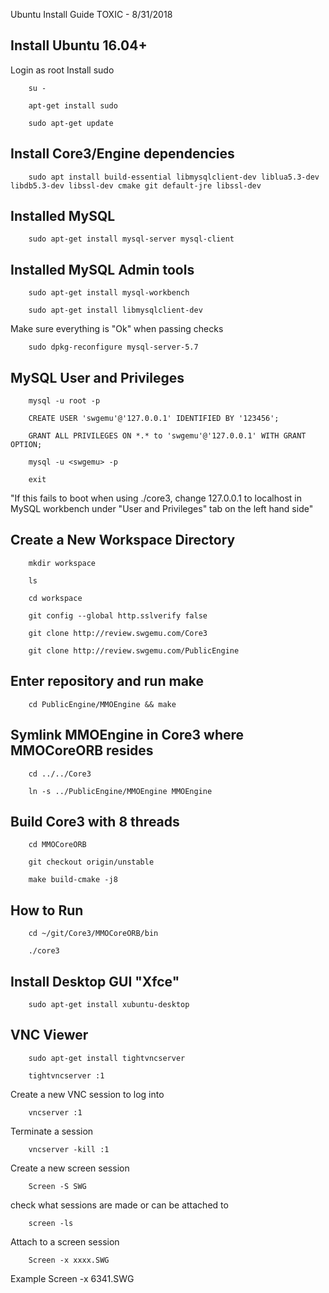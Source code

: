 Ubuntu Install Guide
TOXIC - 8/31/2018

## Install Ubuntu 16.04+
Login as root Install sudo

        su -

        apt-get install sudo

        sudo apt-get update

## Install Core3/Engine dependencies
        sudo apt install build-essential libmysqlclient-dev liblua5.3-dev libdb5.3-dev libssl-dev cmake git default-jre libssl-dev

## Installed MySQL 
        sudo apt-get install mysql-server mysql-client

## Installed MySQL Admin tools 
        sudo apt-get install mysql-workbench

        sudo apt-get install libmysqlclient-dev 

Make sure everything is "Ok" when passing checks

        sudo dpkg-reconfigure mysql-server-5.7

## MySQL User and Privileges
        mysql -u root -p

        CREATE USER 'swgemu'@'127.0.0.1' IDENTIFIED BY '123456';

        GRANT ALL PRIVILEGES ON *.* to 'swgemu'@'127.0.0.1' WITH GRANT OPTION;

        mysql -u <swgemu> -p

        exit
 
"If this fails to boot when using ./core3, change 127.0.0.1 to localhost in MySQL workbench under "User and Privileges" tab on the left hand side"

## Create a New Workspace Directory
        mkdir workspace

        ls

        cd workspace

        git config --global http.sslverify false

        git clone http://review.swgemu.com/Core3

        git clone http://review.swgemu.com/PublicEngine

## Enter repository and run make
        cd PublicEngine/MMOEngine && make

## Symlink MMOEngine in Core3 where MMOCoreORB resides
        cd ../../Core3

        ln -s ../PublicEngine/MMOEngine MMOEngine

## Build Core3 with 8 threads
        cd MMOCoreORB

        git checkout origin/unstable

        make build-cmake -j8

## How to Run
        cd ~/git/Core3/MMOCoreORB/bin

        ./core3

## Install Desktop GUI "Xfce"
        sudo apt-get install xubuntu-desktop

## VNC Viewer
        sudo apt-get install tightvncserver

        tightvncserver :1

Create a new VNC session to log into

        vncserver :1

Terminate a session

        vncserver -kill :1

Create a new screen session

        Screen -S SWG

check what sessions are made or can be attached to

        screen -ls

Attach to a screen session

        Screen -x xxxx.SWG

Example Screen -x 6341.SWG
